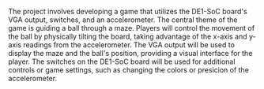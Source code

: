 The project involves developing a game that utilizes the DE1-SoC board's VGA output, switches, and an accelerometer. 
The central theme of the game is guiding a ball through a maze. Players will control the movement of the ball by physically tilting the board, taking advantage of the x-axis and y-axis readings from the accelerometer. 
The VGA output will be used to display the maze and the ball's position, providing a visual interface for the player. 
The switches on the DE1-SoC board will be used for additional controls or game settings, such as changing the colors or presicion of the accelerometer.
